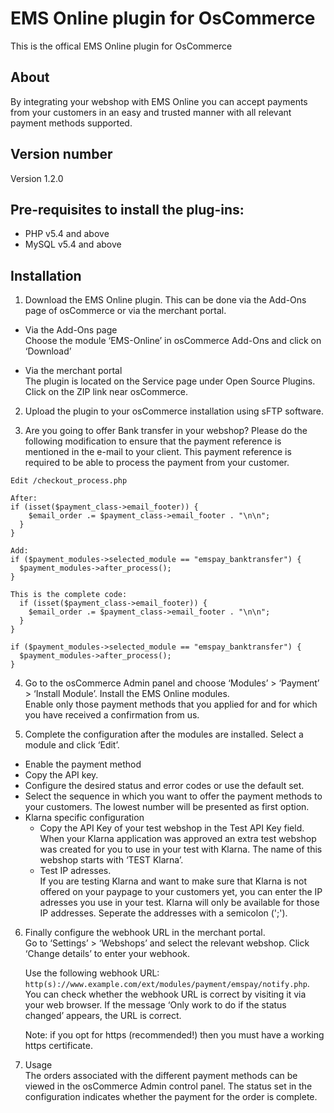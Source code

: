 # EMS Online plugin for OsCommerce
This is the offical EMS Online plugin for OsCommerce

## About
By integrating your webshop with EMS Online you can accept payments from your customers in an easy and trusted manner with all relevant payment methods supported.

## Version number
Version 1.2.0

## Pre-requisites to install the plug-ins: 
- PHP v5.4 and above
- MySQL v5.4 and above

## Installation
1. Download the EMS Online plugin. This can be done via the Add-Ons page of osCommerce or via the merchant portal.

* Via the Add-Ons page  
  Choose the module ‘EMS-Online’ in osCommerce Add-Ons and click on ‘Download’

* Via the merchant portal  
  The plugin is located on the Service page under Open Source Plugins. Click on the ZIP link near osCommerce.

2. Upload the plugin to your osCommerce installation using sFTP software.

3. Are you going to offer Bank transfer in your webshop? Please do the following modification to ensure that the payment reference is mentioned in the e-mail to your client. This payment reference is required to be able to process the payment from your customer. 


  ```
Edit /checkout_process.php

After:
if (isset($payment_class->email_footer)) {
      $email_order .= $payment_class->email_footer . "\n\n";
    }
  }

Add:
  if ($payment_modules->selected_module == "emspay_banktransfer") {
    $payment_modules->after_process();
  }

This is the complete code:
    if (isset($payment_class->email_footer)) {
      $email_order .= $payment_class->email_footer . "\n\n";
    }
  }

  if ($payment_modules->selected_module == "emspay_banktransfer") {
    $payment_modules->after_process();
  }
```

4. Go to the osCommerce Admin panel and choose ‘Modules’ > ‘Payment’ > ‘Install Module’. Install the EMS Online modules.  
  Enable only those payment methods that you applied for and for which you have received a confirmation from us. 

5. Complete the configuration after the modules are installed. Select a module and click ‘Edit’.  
  * Enable the payment method  
  * Copy the API key.  
  * Configure the desired status and error codes or use the default set.
  * Select the sequence in which you want to offer the payment methods to your customers. The lowest number will be presented as first option. 
  * Klarna specific configuration
     * Copy the API Key of your test webshop in the Test API Key field.  
    When your Klarna application was approved an extra test webshop was created for you to use in your test with Klarna. The name of this webshop starts with ‘TEST Klarna’.
     * Test IP adresses.  
          If you are testing Klarna and want to make sure that Klarna is not offered on your paypage to your customers yet, you can enter the IP adresses you use in your test. Klarna will only be available for those IP addresses. Seperate the addresses with a semicolon (';'). 

6. Finally configure the webhook URL in the merchant portal.  
  Go to ‘Settings’ > ‘Webshops’ and select the relevant webshop. Click ‘Change details’ to enter your webhook. 

   Use the following webhook URL: `http(s)://www.example.com/ext/modules/payment/emspay/notify.php`.   
  You can check whether the webhook URL is correct by visiting it via your web browser. If the message ‘Only work to do if the status changed’ appears, the URL is correct.  

   Note: if you opt for https (recommended!) then you must have a working https certificate.

7. Usage  
  The orders associated with the different payment methods can be viewed in the osCommerce Admin control panel. The status set in the configuration indicates whether the payment for the order is complete.